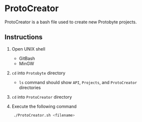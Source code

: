 # ProtoCreator

ProtoCreator is a bash file used to create new Protobyte projects.

## Instructions

1. Open UNIX shell
    * GitBash
    * MinGW

2. `cd` into `Protobyte` directory
   * `ls` command should show `API`, `Projects`, and `ProtoCreator` directories

3. `cd` into `ProtoCreator` directory

4. Execute the following command

``````sh
    ./ProtoCreator.sh <filename>
``````